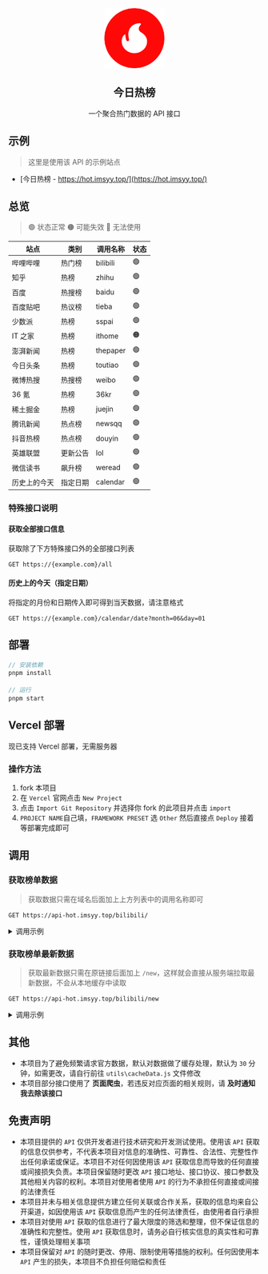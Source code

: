 <div align="center">
<img alt="logo" height="120" src="./public/favicon.png" width="120"/>
<h2>今日热榜</h2>
<p>一个聚合热门数据的 API 接口</p>
</div>

## 示例

> 这里是使用该 API 的示例站点

- [今日热榜 - https://hot.imsyy.top/](https://hot.imsyy.top/)

## 总览

> 🟢 状态正常
> 🟠 可能失效
> 🔴 无法使用

| **站点**     | **类别** | **调用名称** | **状态** |
| ------------ | -------- | ------------ | -------- |
| 哔哩哔哩     | 热门榜   | bilibili     | 🟢       |
| 知乎         | 热榜     | zhihu        | 🟢       |
| 百度         | 热搜榜   | baidu        | 🟢       |
| 百度贴吧     | 热议榜   | tieba        | 🟢       |
| 少数派       | 热榜     | sspai        | 🟢       |
| IT 之家      | 热榜     | ithome       | 🟠       |
| 澎湃新闻     | 热榜     | thepaper     | 🟢       |
| 今日头条     | 热榜     | toutiao      | 🟢       |
| 微博热搜     | 热搜榜   | weibo        | 🟢       |
| 36 氪        | 热榜     | 36kr         | 🟢       |
| 稀土掘金     | 热榜     | juejin       | 🟢       |
| 腾讯新闻     | 热点榜   | newsqq       | 🟢       |
| 抖音热榜     | 热点榜   | douyin       | 🟢       |
| 英雄联盟     | 更新公告 | lol          | 🟢       |
| 微信读书     | 飙升榜   | weread       | 🟢       |
| 历史上的今天 | 指定日期 | calendar     | 🟢       |

### 特殊接口说明

#### 获取全部接口信息

获取除了下方特殊接口外的全部接口列表

```http
GET https://{example.com}/all
```

#### 历史上的今天（指定日期）

将指定的月份和日期传入即可得到当天数据，请注意格式

```http
GET https://{example.com}/calendar/date?month=06&day=01
```

## 部署

```js
// 安装依赖
pnpm install

// 运行
pnpm start
```

## Vercel 部署

现已支持 Vercel 部署，无需服务器

### 操作方法

1. fork 本项目
2. 在 `Vercel` 官网点击 `New Project`
3. 点击 `Import Git Repository` 并选择你 fork 的此项目并点击 `import`
4. `PROJECT NAME`自己填，`FRAMEWORK PRESET` 选 `Other` 然后直接点 `Deploy` 接着等部署完成即可

## 调用

### 获取榜单数据

> 获取数据只需在域名后面加上上方列表中的调用名称即可

```http
GET https://api-hot.imsyy.top/bilibili/
```

<details>
<summary>调用示例</summary>

```json
{
    "code": 200,
    "message": "获取成功",
    "title": "哔哩哔哩", // 榜单名称
    "subtitle": "热门榜", // 榜单类别
    "from": "server", // 此处返回是最新数据还是缓存
    "total": 100, // 数据总数
    "updateTime": "2023-03-14T07:40:51.846Z", // 数据获取时间
    "data": [
        {
            "id": "BV1E84y1A7z2",
            "title": "假如我的校园是一款RPG游戏！",
            "desc": "所有取景都是在学校里面拍的，都是真实存在的场景哦！",
            "pic": "http://i2.hdslb.com/bfs/archive/a24e442d0aae6d488db023c4ddcb450e9f2bf5f3.jpg",
            "owner": {
                "mid": 424658638,
                "name": "四夕小田木_已黑化_",
                "face": "https://i1.hdslb.com/bfs/face/afd9ba47933edc4842ccbeba2891a25465d1cf77.jpg"
            },
            "data": {
                "aid": 610872610,
                "view": 4178745,
                "danmaku": 4229,
                "reply": 5317,
                "favorite": 91020,
                "coin": 133596,
                "share": 46227,
                "now_rank": 0,
                "his_rank": 1,
                "like": 616519,
                "dislike": 0,
                "vt": 0,
                "vv": 0
            },
            "url": "https://b23.tv/BV1E84y1A7z2",
            "mobileUrl": "https://m.bilibili.com/video/BV1E84y1A7z2"
        },
        ...
    ]
}
```

</details>

### 获取榜单最新数据

> 获取最新数据只需在原链接后面加上 `/new`，这样就会直接从服务端拉取最新数据，不会从本地缓存中读取

```http
GET https://api-hot.imsyy.top/bilibili/new
```

<details>
<summary>调用示例</summary>

```json
{
    "code": 200,
    "message": "获取成功",
    "title": "哔哩哔哩", // 榜单名称
    "subtitle": "热门榜", // 榜单类别
    "total": 100, // 数据总数
    "updateTime": "2023-03-14T07:40:51.846Z", // 数据获取时间
    "data": [
        {
            "id": "BV1E84y1A7z2",
            "title": "假如我的校园是一款RPG游戏！",
            "desc": "所有取景都是在学校里面拍的，都是真实存在的场景哦！",
            "pic": "http://i2.hdslb.com/bfs/archive/a24e442d0aae6d488db023c4ddcb450e9f2bf5f3.jpg",
            "owner": {
                "mid": 424658638,
                "name": "四夕小田木_已黑化_",
                "face": "https://i1.hdslb.com/bfs/face/afd9ba47933edc4842ccbeba2891a25465d1cf77.jpg"
            },
            "data": {
                "aid": 610872610,
                "view": 4178745,
                "danmaku": 4229,
                "reply": 5317,
                "favorite": 91020,
                "coin": 133596,
                "share": 46227,
                "now_rank": 0,
                "his_rank": 1,
                "like": 616519,
                "dislike": 0,
                "vt": 0,
                "vv": 0
            },
            "url": "https://b23.tv/BV1E84y1A7z2",
            "mobileUrl": "https://m.bilibili.com/video/BV1E84y1A7z2"
        },
        ...
    ]
}
```

</details>

## 其他

- 本项目为了避免频繁请求官方数据，默认对数据做了缓存处理，默认为 `30` 分钟，如需更改，请自行前往 `utils\cacheData.js` 文件修改
- 本项目部分接口使用了 **页面爬虫**，若违反对应页面的相关规则，请 **及时通知我去除该接口**

## 免责声明

- 本项目提供的 `API` 仅供开发者进行技术研究和开发测试使用。使用该 `API` 获取的信息仅供参考，不代表本项目对信息的准确性、可靠性、合法性、完整性作出任何承诺或保证。本项目不对任何因使用该 `API` 获取信息而导致的任何直接或间接损失负责。本项目保留随时更改 `API` 接口地址、接口协议、接口参数及其他相关内容的权利。本项目对使用者使用 `API` 的行为不承担任何直接或间接的法律责任
- 本项目并未与相关信息提供方建立任何关联或合作关系，获取的信息均来自公开渠道，如因使用该 `API` 获取信息而产生的任何法律责任，由使用者自行承担
- 本项目对使用 `API` 获取的信息进行了最大限度的筛选和整理，但不保证信息的准确性和完整性。使用 `API` 获取信息时，请务必自行核实信息的真实性和可靠性，谨慎处理相关事项
- 本项目保留对 `API` 的随时更改、停用、限制使用等措施的权利。任何因使用本 `API` 产生的损失，本项目不负担任何赔偿和责任
